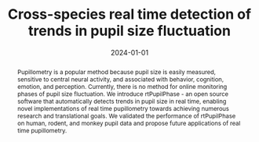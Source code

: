 ---
title: "Cross-species real time detection of trends in pupil size fluctuation"
date: 2024-01-01
authors_string: Sharif Kronemer, Victoria Gobo, Catherine Walsh, Joshua Teves, Diana Burk, Somayeh Shahsavarani, Javier Gonzalez-Castillo, Peter Bandettini
authors:
   - Sharif Kronemer
   - Victoria Gobo
   - Catherine Walsh
   - Joshua Teves
   - Diana Burk
   - Somayeh Shahsavarani
   - Javier Gonzalez-Castillo
   - Peter Bandettini
author_ids:
   - sharif_kronemer
   - victoria_gobo
   - catherine_walsh
   - joshua_teves
   - bahar_shahsavarani
   - javier_gonzalez-castillo
   - peter_bandettini
journal: 'BioRxiv'
volume: 
issue: 
pages: 
book_title: ''
publisher: ''
abstract: '<p>Pupillometry is a popular method because pupil size is easily measured, sensitive to central neural activity, and associated with behavior, cognition, emotion, and perception. Currently, there is no method for online monitoring phases of pupil size fluctuation. We introduce rtPupilPhase - an open source software that automatically detects trends in pupil size in real time, enabling novel implementations of real time pupillometry towards achieving numerous research and translational goals. We validated the performance of rtPupilPhase on human, rodent, and monkey pupil data and propose future applications of real time pupillometry.</p>'
project_id: consciousness
paper_url: https://www.biorxiv.org/content/10.1101/2024.02.12.579393v1
doi: https://doi.org/10.1101/2024.02.12.579393
data_loc: 'https://github.com/nimh-sfim/rtPupilPhase'
code_loc: 'https://github.com/nimh-sfim/rtPupilPhase'
file: '/assets/publications//assets/publications/'
file_name: '/assets/publications/'
type: journal_article
pub_str: ' (2024) BioRxiv '
layout: publication 
---